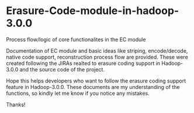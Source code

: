 # Erasure-Code-module-in-hadoop-3.0.0
Process flow/logic of core functionalites in the EC module

Documentation of EC module and basic ideas like striping, encode/decode, native code support, reconstruction process flow are provided.
These were created following the JIRAs realted to erasure coding support in Hadoop-3.0.0 and the source code of the project.

Hope this helps developers who want to follow the erasure coding support feature in Hadoop-3.0.0.
These documents are my understanding of the functions, so kindly let me know if you notice any mistakes.

Thanks!
